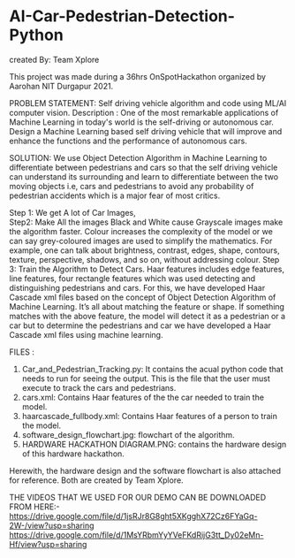 # AI-Car-Pedestrian-Detection-Python

created By: Team Xplore

This project was made during a 36hrs OnSpotHackathon organized by Aarohan NIT Durgapur 2021.

PROBLEM STATEMENT:
Self driving vehicle algorithm and code using ML/AI computer vision.
Description : One of the most remarkable applications of Machine Learning in today's world is the self-driving or autonomous car. Design a Machine Learning based self driving vehicle that will improve and enhance the functions and the performance of autonomous cars.


SOLUTION:
We use Object Detection Algorithm in Machine Learning to differentiate between pedestrians and cars so that the self driving vehicle can understand its surrounding and learn to differentiate between the two moving objects i.e, cars and pedestrians to avoid any probability of pedestrian accidents which is a major fear of most critics.

Step 1: We get A lot of Car Images,  
Step2: Make All the images Black and White cause Grayscale images make the algorithm faster. Colour increases the complexity of the model or we can say grey-coloured images are used to simplify the mathematics. For example, one can talk about brightness, contrast, edges, shape, contours, texture, perspective, shadows, and so on, without addressing colour.
Step 3: Train the Algorithm to Detect Cars. Haar features includes edge features, line features, four rectangle features which was used detecting and distinguishing pedestrians and cars. For this, we have developed Haar Cascade xml files based on the concept of Object Detection Algorithm of Machine Learning.
It’s all about matching the feature or shape. If something matches with the above feature, the model will detect it as a pedestrian or a car but to determine the pedestrians and car we have developed a Haar Cascade xml files using machine learning.


FILES :
1. Car_and_Pedestrian_Tracking.py: It contains the acual python code that needs to run for seeing the output. This is the file that the user must execute to track the cars and pedestrians.
2. cars.xml: Contains Haar features of the the car needed to train the model.
3. haarcascade_fullbody.xml: Contains Haar features of a person to train the model.
4. software_design_flowchart.jpg: flowchart of the algorithm.
5. HARDWARE HACKATHON DIAGRAM.PNG: contains the hardware design of this hardware hackathon.

Herewith, the hardware design and the software flowchart is also attached for reference. Both are created by Team Xplore.

THE VIDEOS THAT WE USED FOR OUR DEMO CAN BE DOWNLOADED FROM HERE:-
https://drive.google.com/file/d/1jsRJr8G8ght5XKgghX72Cz6FYaGq-2W-/view?usp=sharing
https://drive.google.com/file/d/1MsYRbmYyYVeFKdRijG3tt_Dy02eMn-Hf/view?usp=sharing
